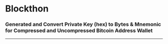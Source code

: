 # Blockthon

### Generated and Convert Private Key (hex) to Bytes & Mnemonic for Compressed and Uncompressed Bitcoin Address Wallet

---

